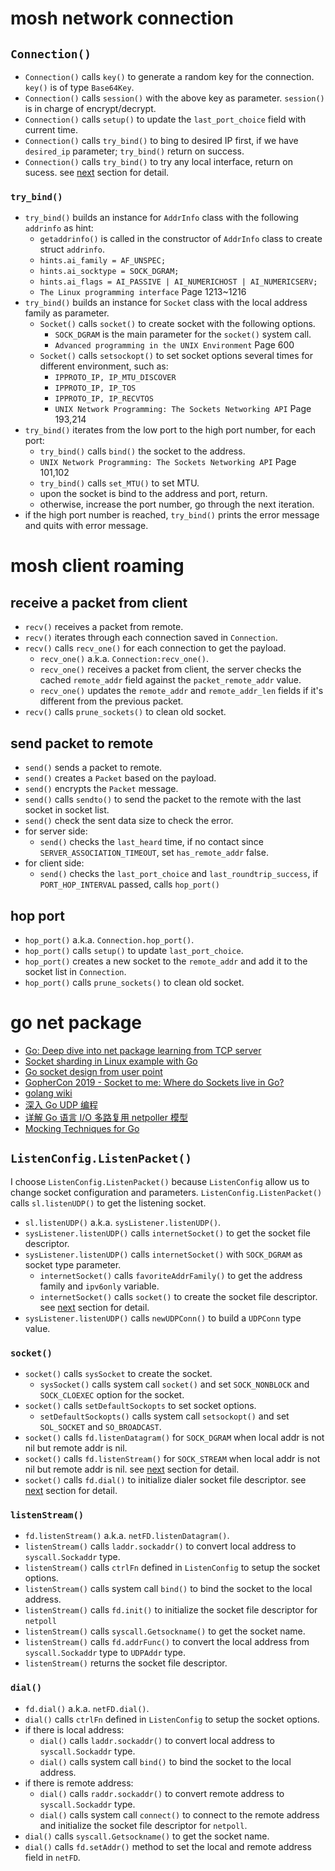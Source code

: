 # mosh network connection

## `Connection()`

- `Connection()` calls `key()` to generate a random key for the connection. `key()` is of type `Base64Key`.
- `Connection()` calls `session()` with the above key as parameter. `session()` is in charge of encrypt/decrypt.
- `Connection()` calls `setup()` to update the `last_port_choice` field with current time.
- `Connection()` calls `try_bind()` to bing to desired IP first, if we have `desired_ip` parameter; `try_bind()` return on success.
- `Connection()` calls `try_bind()` to try any local interface, return on sucess. see [next](#try_bind) section for detail.

### `try_bind()`

- `try_bind()` builds an instance for `AddrInfo` class with the following `addrinfo` as hint:
  - `getaddrinfo()` is called in the constructor of `AddrInfo` class to create struct `addrinfo`.
  - `hints.ai_family = AF_UNSPEC;`
  - `hints.ai_socktype = SOCK_DGRAM;`
  - `hints.ai_flags = AI_PASSIVE | AI_NUMERICHOST | AI_NUMERICSERV;`
  - `The Linux programming interface` Page 1213~1216
- `try_bind()` builds an instance for `Socket` class with the local address family as parameter.
  - `Socket()` calls `socket()` to create socket with the following options.
    - `SOCK_DGRAM` is the main parameter for the `socket()` system call.
    - `Advanced programming in the UNIX Environment` Page 600
  - `Socket()` calls `setsockopt()` to set socket options several times for different environment, such as:
    - `IPPROTO_IP, IP_MTU_DISCOVER`
    - `IPPROTO_IP, IP_TOS`
    - `IPPROTO_IP, IP_RECVTOS`
    - `UNIX Network Programming: The Sockets Networking API` Page 193,214
- `try_bind()` iterates from the low port to the high port number, for each port:
  - `try_bind()` calls `bind()` the socket to the address.
  - `UNIX Network Programming: The Sockets Networking API` Page 101,102
  - `try_bind()` calls `set_MTU()` to set MTU.
  - upon the socket is bind to the address and port, return.
  - otherwise, increase the port number, go through the next iteration.
- if the high port number is reached, `try_bind()` prints the error message and quits with error message.

# mosh client roaming

## receive a packet from client

- `recv()` receives a packet from remote.
- `recv()` iterates through each connection saved in `Connection`.
- `recv()` calls `recv_one()` for each connection to get the payload.
  - `recv_one()` a.k.a. `Connection:recv_one()`.
  - `recv_one()` receives a packet from client, the server checks the cached `remote_addr` field against the `packet_remote_addr` value.
  - `recv_one()` updates the `remote_addr` and `remote_addr_len` fields if it's different from the previous packet.
- `recv()` calls `prune_sockets()` to clean old socket.

## send packet to remote

- `send()` sends a packet to remote.
- `send()` creates a `Packet` based on the payload.
- `send()` encrypts the `Packet` message.
- `send()` calls `sendto()` to send the packet to the remote with the last socket in socket list.
- `send()` check the sent data size to check the error.
- for server side:
  - `send()` checks the `last_heard` time, if no contact since `SERVER_ASSOCIATION_TIMEOUT`, set `has_remote_addr` false.
- for client side:
  - `send()` checks the `last_port_choice` and `last_roundtrip_success`, if `PORT_HOP_INTERVAL` passed, calls `hop_port()`

## hop port

- `hop_port()` a.k.a. `Connection.hop_port()`.
- `hop_port()` calls `setup()` to update `last_port_choice`.
- `hop_port()` creates a new socket to the `remote_addr` and add it to the socket list in `Connection`.
- `hop_port()` calls `prune_sockets()` to clean old socket.

# go net package

- [Go: Deep dive into net package learning from TCP server](https://dev.to/hgsgtk/how-go-handles-network-and-system-calls-when-tcp-server-1nbd)
- [Socket sharding in Linux example with Go](https://dev.to/douglasmakey/socket-sharding-in-linux-example-with-go-4mi7)
- [Go socket design from user point](https://tonybai.com/2015/11/17/tcp-programming-in-golang/)
- [GopherCon 2019 - Socket to me: Where do Sockets live in Go?](https://about.sourcegraph.com/blog/go/gophercon-2019-socket-to-me-where-do-sockets-live-in-go)
- [golang wiki](https://github.com/golang/go/wiki/Articles)
- [深入 Go UDP 编程](https://colobu.com/2016/10/19/Go-UDP-Programming/#Read%E5%92%8CWrite%E6%96%B9%E6%B3%95%E9%9B%86%E7%9A%84%E6%AF%94%E8%BE%83)
- [详解 Go 语言 I/O 多路复用 netpoller 模型](https://www.luozhiyun.com/archives/439)
- [Mocking Techniques for Go](https://www.myhatchpad.com/insight/mocking-techniques-for-go/)

## `ListenConfig.ListenPacket()`

I choose `ListenConfig.ListenPacket()` because `ListenConfig` allow us to change socket configuration and parameters. `ListenConfig.ListenPacket()` calls `sl.listenUDP()` to get the listening socket.

- `sl.listenUDP()` a.k.a. `sysListener.listenUDP()`.
- `sysListener.listenUDP()` calls `internetSocket()` to get the socket file descriptor.
- `sysListener.listenUDP()` calls `internetSocket()` with `SOCK_DGRAM` as socket type parameter.
  - `internetSocket()` calls `favoriteAddrFamily()` to get the address family and `ipv6only` variable.
  - `internetSocket()` calls `socket()` to create the socket file descriptor. see [next](#socket) section for detail.
- `sysListener.listenUDP()` calls `newUDPConn()` to build a `UDPConn` type value.

### `socket()`

- `socket()` calls `sysSocket` to create the socket.
  - `sysSocket()` calls system call `socket()` and set `SOCK_NONBLOCK` and `SOCK_CLOEXEC` option for the socket.
- `socket()` calls `setDefaultSockopts` to set socket options.
  - `setDefaultSockopts()` calls system call `setsockopt()` and set `SOL_SOCKET` and `SO_BROADCAST`.
- `socket()` calls `fd.listenDatagram()` for `SOCK_DGRAM` when local addr is not nil but remote addr is nil.
- `socket()` calls `fd.listenStream()` for `SOCK_STREAM` when local addr is not nil but remote addr is nil. see [next](#listenstream) section for detail.
- `socket()` calls `fd.dial()` to initialize dialer socket file descriptor. see [next](#dial) section for detail.

### `listenStream()`

- `fd.listenStream()` a.k.a. `netFD.listenDatagram()`.
- `listenStream()` calls `laddr.sockaddr()` to convert local address to `syscall.Sockaddr` type.
- `listenStream()` calls `ctrlFn` defined in `ListenConfig` to setup the socket options.
- `listenStream()` calls system call `bind()` to bind the socket to the local address.
- `listenStream()` calls `fd.init()` to initialize the socket file descriptor for `netpoll`
- `listenStream()` calls `syscall.Getsockname()` to get the socket name.
- `listenStream()` calls `fd.addrFunc()` to convert the local address from `syscall.Sockaddr` type to `UDPAddr` type.
- `listenStream()` returns the socket file descriptor.

### `dial()`

- `fd.dial()` a.k.a. `netFD.dial()`.
- `dial()` calls `ctrlFn` defined in `ListenConfig` to setup the socket options.
- if there is local address:
  - `dial()` calls `laddr.sockaddr()` to convert local address to `syscall.Sockaddr` type.
  - `dial()` calls system call `bind()` to bind the socket to the local address.
- if there is remote address:
  - `dial()` calls `raddr.sockaddr()` to convert remote address to `syscall.Sockaddr` type.
  - `dial()` calls system call `connect()` to connect to the remote address and initialize the socket file descriptor for `netpoll`.
- `dial()` calls `syscall.Getsockname()` to get the socket name.
- `dial()` calls `fd.setAddr()` method to set the local and remote address field in `netFD`.

